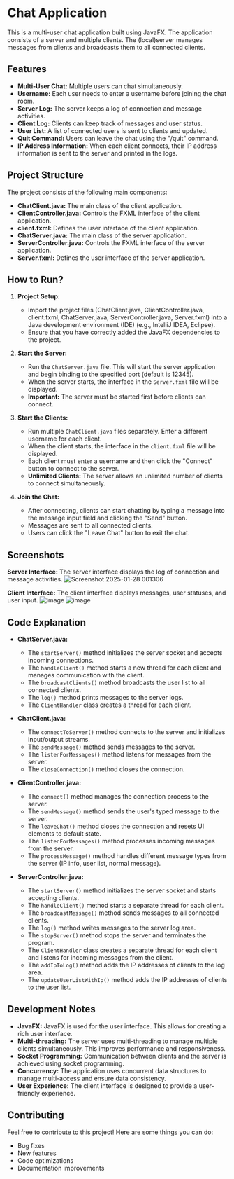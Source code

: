 # Chat Application

This is a multi-user chat application built using JavaFX. The application consists of a server and multiple clients. The (local)server manages messages from clients and broadcasts them to all connected clients.

## Features

-   **Multi-User Chat:** Multiple users can chat simultaneously.
-   **Username:** Each user needs to enter a username before joining the chat room.
-   **Server Log:** The server keeps a log of connection and message activities.
-   **Client Log:** Clients can keep track of messages and user status.
-   **User List:** A list of connected users is sent to clients and updated.
-   **Quit Command:** Users can leave the chat using the "/quit" command.
-   **IP Address Information:** When each client connects, their IP address information is sent to the server and printed in the logs.

## Project Structure

The project consists of the following main components:

-   **ChatClient.java:** The main class of the client application.
-   **ClientController.java:** Controls the FXML interface of the client application.
-   **client.fxml:** Defines the user interface of the client application.
-   **ChatServer.java:** The main class of the server application.
-   **ServerController.java:** Controls the FXML interface of the server application.
-   **Server.fxml:** Defines the user interface of the server application.

## How to Run?

1.  **Project Setup:**
    *   Import the project files (ChatClient.java, ClientController.java, client.fxml, ChatServer.java, ServerController.java, Server.fxml) into a Java development environment (IDE) (e.g., IntelliJ IDEA, Eclipse).
    *   Ensure that you have correctly added the JavaFX dependencies to the project.
2.  **Start the Server:**
    *   Run the `ChatServer.java` file. This will start the server application and begin binding to the specified port (default is 12345).
    *   When the server starts, the interface in the `Server.fxml` file will be displayed.
    *   **Important:** The server must be started first before clients can connect.
3.  **Start the Clients:**
    *   Run multiple `ChatClient.java` files separately. Enter a different username for each client.
    *   When the client starts, the interface in the `client.fxml` file will be displayed.
    *   Each client must enter a username and then click the "Connect" button to connect to the server.
    *   **Unlimited Clients:** The server allows an unlimited number of clients to connect simultaneously.

4.  **Join the Chat:**
    *   After connecting, clients can start chatting by typing a message into the message input field and clicking the "Send" button.
    *   Messages are sent to all connected clients.
    *   Users can click the "Leave Chat" button to exit the chat.

## Screenshots

**Server Interface:**
The server interface displays the log of connection and message activities.
![Screenshot 2025-01-28 001306](https://github.com/user-attachments/assets/c9cf9ccb-e1cb-40f5-88c5-8199ca5be548)

**Client Interface:**
The client interface displays messages, user statuses, and user input.
![image](https://github.com/user-attachments/assets/8e83c25a-b025-4cd0-9853-f86da77e32c6)
![image](https://github.com/user-attachments/assets/de41f99c-3c81-4538-acb6-dfd20c869bfc)


## Code Explanation

-   **ChatServer.java:**
    *   The `startServer()` method initializes the server socket and accepts incoming connections.
    *   The `handleClient()` method starts a new thread for each client and manages communication with the client.
    *   The `broadcastClients()` method broadcasts the user list to all connected clients.
    *   The `log()` method prints messages to the server logs.
    *   The `ClientHandler` class creates a thread for each client.

-   **ChatClient.java:**
    *   The `connectToServer()` method connects to the server and initializes input/output streams.
    *   The `sendMessage()` method sends messages to the server.
    *   The `listenForMessages()` method listens for messages from the server.
    *   The `closeConnection()` method closes the connection.
-   **ClientController.java:**
    *   The `connect()` method manages the connection process to the server.
    *    The `sendMessage()` method sends the user's typed message to the server.
    *   The `leaveChat()` method closes the connection and resets UI elements to default state.
    *   The `listenForMessages()` method processes incoming messages from the server.
    *   The `processMessage()` method handles different message types from the server (IP info, user list, normal message).

- **ServerController.java:**
    *   The `startServer()` method initializes the server socket and starts accepting clients.
    *   The `handleClient()` method starts a separate thread for each client.
    *   The `broadcastMessage()` method sends messages to all connected clients.
    *   The `log()` method writes messages to the server log area.
    *   The `stopServer()` method stops the server and terminates the program.
    *   The `ClientHandler` class creates a separate thread for each client and listens for incoming messages from the client.
    *   The `addIpToLog()` method adds the IP addresses of clients to the log area.
    *   The `updateUserListWithIp()` method adds the IP addresses of clients to the user list.

## Development Notes

-   **JavaFX:** JavaFX is used for the user interface. This allows for creating a rich user interface.
-   **Multi-threading:** The server uses multi-threading to manage multiple clients simultaneously. This improves performance and responsiveness.
-   **Socket Programming:** Communication between clients and the server is achieved using socket programming.
-   **Concurrency:** The application uses concurrent data structures to manage multi-access and ensure data consistency.
-   **User Experience:** The client interface is designed to provide a user-friendly experience.

## Contributing

Feel free to contribute to this project! Here are some things you can do:

-   Bug fixes
-   New features
-   Code optimizations
-   Documentation improvements
